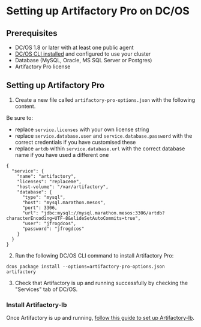 # Setting up Artifactory Pro on DC/OS

## Prerequisites

- DC/OS 1.8 or later with at least one public agent
- [DC/OS CLI installed](https://dcos.io/docs/1.8/usage/cli/install/) and configured to use your cluster
- Database (MySQL, Oracle, MS SQL Server or Postgres)
- Artifactory Pro license

## Setting up Artifactory Pro

1. Create a new file called `artifactory-pro-options.json` with the following content.

Be sure to:

- replace `service.licenses` with your own license string
- replace `service.database.user` and `service.database.password` with the correct credentials if you have customised these
- replace `artdb` within `service.database.url` with the correct database name if you have used a different one

```
{
  "service": {
    "name": "artifactory",
    "licenses": "replaceme",
    "host-volume": "/var/artifactory",
    "database": {
      "type": "mysql",
      "host": "mysql.marathon.mesos",
      "port": 3306,
      "url": "jdbc:mysql://mysql.marathon.mesos:3306/artdb?characterEncoding=UTF-8&elideSetAutoCommits=true",
      "user": "jfrogdcos",
      "password": "jfrogdcos"
    }
  }
}
```

2. Run the following DC/OS CLI command to install Artifactory Pro:

```
dcos package install --options=artifactory-pro-options.json artifactory
```

3. Check that Artifactory is up and running successfully by checking the "Services" tab of DC/OS.

### Install Artifactory-lb

Once Artifactory is up and running, [follow this guide to set up Artifactory-lb](artifactory-lb.md).

